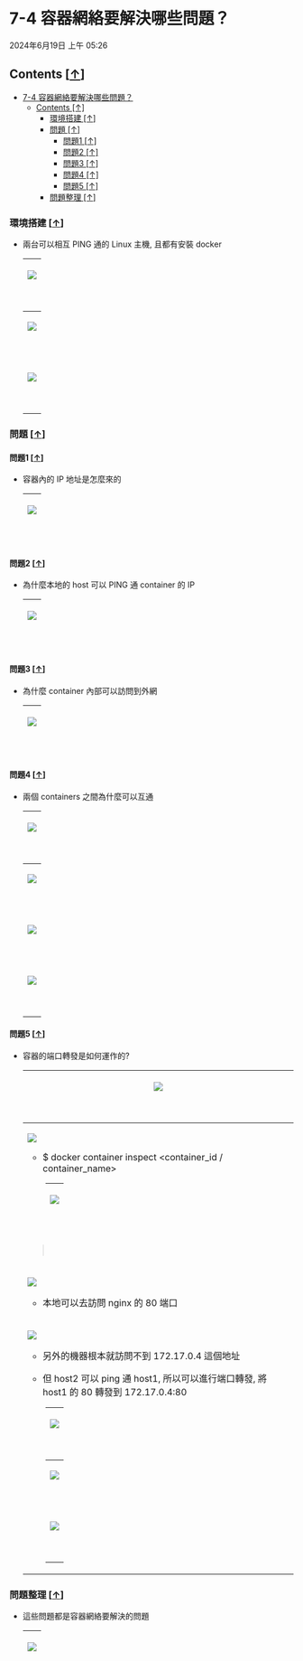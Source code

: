 <!-- This md file is originally converted from onenote -->

# 7-4 容器網絡要解決哪些問題？

2024年6月19日
上午 05:26

## Contents [[↑](#7-4-容器網絡要解決哪些問題)]

- [7-4 容器網絡要解決哪些問題？](#7-4-容器網絡要解決哪些問題)
  - [Contents \[↑\]](#contents-)
    - [環境搭建 \[↑\]](#環境搭建-)
    - [問題 \[↑\]](#問題-)
      - [問題1 \[↑\]](#問題1-)
      - [問題2 \[↑\]](#問題2-)
      - [問題3 \[↑\]](#問題3-)
      - [問題4 \[↑\]](#問題4-)
      - [問題5 \[↑\]](#問題5-)
    - [問題整理 \[↑\]](#問題整理-)

### 環境搭建 [[↑](#7-4-容器網絡要解決哪些問題)]

- 兩台可以相互 PING 通的 Linux 主機, 且都有安裝 docker
  <table>
    <colgroup>
      <col style="width: 100%" />
    </colgroup>
    <thead>
      <tr class="header">
        <th>
          <p><img src="assets/003_7-4_容器網絡要解決哪些問題？_000.png" /></p>
          <p> </p>
        </th>
      </tr>
    </thead>
    <tbody>
      <tr class="odd">
        <td>
          <p><img src="assets/003_7-4_容器網絡要解決哪些問題？_001.png" /></p>
          <p> </p>
        </td>
      </tr>
      <tr class="even">
        <td>
          <p><img src="assets/003_7-4_容器網絡要解決哪些問題？_002.png" /></p>
          <p> </p>
        </td>
      </tr>
    </tbody>
  </table>

### 問題 [[↑](#7-4-容器網絡要解決哪些問題)]

#### 問題1 [[↑](#7-4-容器網絡要解決哪些問題)]

- 容器內的 IP 地址是怎麼來的
  <table>
    <colgroup>
      <col style="width: 100%" />
    </colgroup>
    <thead>
      <tr class="header">
        <th>
          <p><img src="assets/003_7-4_容器網絡要解決哪些問題？_003.png" /></p>
          <p> </p>
        </th>
      </tr>
    </thead>
    <tbody>
    </tbody>
  </table>

#### 問題2 [[↑](#7-4-容器網絡要解決哪些問題)]

- 為什麼本地的 host 可以 PING 通 container 的 IP
  <table>
    <colgroup>
      <col style="width: 100%" />
    </colgroup>
    <thead>
      <tr class="header">
        <th>
          <p><img src="assets/003_7-4_容器網絡要解決哪些問題？_004.png" /></p>
          <p> </p>
        </th>
      </tr>
    </thead>
    <tbody>
    </tbody>
  </table>

#### 問題3 [[↑](#7-4-容器網絡要解決哪些問題)]

- 為什麼 container 內部可以訪問到外網
  <table>
    <colgroup>
      <col style="width: 100%" />
    </colgroup>
    <thead>
      <tr class="header">
        <th>
          <p><img src="assets/003_7-4_容器網絡要解決哪些問題？_005.png" /></p>
          <p> </p>
        </th>
      </tr>
    </thead>
    <tbody>
    </tbody>
  </table>

#### 問題4 [[↑](#7-4-容器網絡要解決哪些問題)]

- 兩個 containers 之間為什麼可以互通
  <table>
    <colgroup>
      <col style="width: 100%" />
    </colgroup>
    <thead>
      <tr class="header">
        <th>
          <p><img src="assets/003_7-4_容器網絡要解決哪些問題？_006.png" /></p>
          <p> </p>
        </th>
      </tr>
    </thead>
    <tbody>
      <tr class="odd">
        <td>
          <p><img src="assets/003_7-4_容器網絡要解決哪些問題？_007.png" /></p>
          <p> </p>
        </td>
      </tr>
      <tr class="even">
        <td>
          <p><img src="assets/003_7-4_容器網絡要解決哪些問題？_008.png" /></p>
          <p> </p>
        </td>
      </tr>
      <tr class="odd">
        <td>
          <p><img src="assets/003_7-4_容器網絡要解決哪些問題？_009.png" /></p>
          <p> </p>
        </td>
      </tr>
    </tbody>
  </table>

#### 問題5 [[↑](#7-4-容器網絡要解決哪些問題)]

- 容器的端口轉發是如何運作的?
  <table>
    <colgroup>
      <col style="width: 100%" />
    </colgroup>
    <thead>
      <tr class="header">
        <th>
          <p><img src="assets/003_7-4_容器網絡要解決哪些問題？_010.png" /></p>
          <p> </p>
        </th>
      </tr>
    </thead>
    <tbody>
      <tr class="odd">
        <td>
          <p><img src="assets/003_7-4_容器網絡要解決哪些問題？_011.png" /></p>
          <ul class="incremental">
            <li>
              <p>$ docker container inspect &lt;container_id / container_name&gt;</p>
            </li>
          </ul>
          <div style="margin-left: 2em;">
            <table>
              <colgroup>
                <col style="width: 100%" />
              </colgroup>
              <thead>
                <tr class="header">
                  <th>
                    <p><img src="assets/003_7-4_容器網絡要解決哪些問題？_012.png" /></p>
                    <p> </p>
                  </th>
                </tr>
              </thead>
              <tbody>
              </tbody>
            </table>
          </div>
          <blockquote>
            <p> </p>
          </blockquote>
        </td>
      </tr>
      <tr class="even">
        <td>
          <p><img src="assets/003_7-4_容器網絡要解決哪些問題？_013.png" /></p>
          <ul class="incremental">
            <li>
              <p>本地可以去訪問 nginx 的 80 端口</p>
            </li>
          </ul>
        </td>
      </tr>
      <tr class="odd">
        <td>
          <p><img src="assets/003_7-4_容器網絡要解決哪些問題？_014.png" /></p>
          <ul class="incremental">
            <li>
              <p>另外的機器根本就訪問不到 172.17.0.4 這個地址</p>
            </li>
            <li>
              <p>但 host2 可以 ping 通 host1, 所以可以進行端口轉發, 將 host1 的 80 轉發到 172.17.0.4:80</p>
            </li>
          </ul>
          <div style="margin-left: 2em;">
            <table>
              <colgroup>
                <col style="width: 100%" />
              </colgroup>
              <thead>
                <tr class="header">
                  <th>
                    <p><img src="assets/003_7-4_容器網絡要解決哪些問題？_015.png" /></p>
                    <p> </p>
                  </th>
                </tr>
              </thead>
              <tbody>
                <tr class="odd">
                  <td>
                    <p><img src="assets/003_7-4_容器網絡要解決哪些問題？_016.png" /></p>
                    <p> </p>
                  </td>
                </tr>
                <tr class="even">
                  <td>
                    <p><img src="assets/003_7-4_容器網絡要解決哪些問題？_017.png" /></p>
                    <p> </p>
                  </td>
                </tr>
              </tbody>
            </table>
          </div>
        </td>
      </tr>
    </tbody>
  </table>

### 問題整理 [[↑](#7-4-容器網絡要解決哪些問題)]

- 這些問題都是容器網絡要解決的問題
  <table>
    <colgroup>
      <col style="width: 100%" />
    </colgroup>
    <thead>
      <tr class="header">
        <th>
          <p><img src="assets/003_7-4_容器網絡要解決哪些問題？_018.png" /></p>
          <p> </p>
        </th>
      </tr>
    </thead>
    <tbody>
    </tbody>
  </table>
